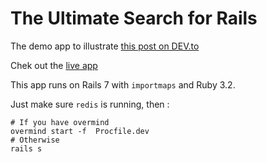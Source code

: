 # The Ultimate Search for Rails

The demo app to illustrate [this post on DEV.to](https://dev.to/lso/the-ultimate-search-for-rails-episode-1-1mi)

Chek out the [live app](https://search-paradise.fly.dev/)

This app runs on Rails 7 with `importmaps` and Ruby 3.2. 

Just make sure `redis` is running, then :
```
# If you have overmind
overmind start -f  Procfile.dev
# Otherwise
rails s
```
